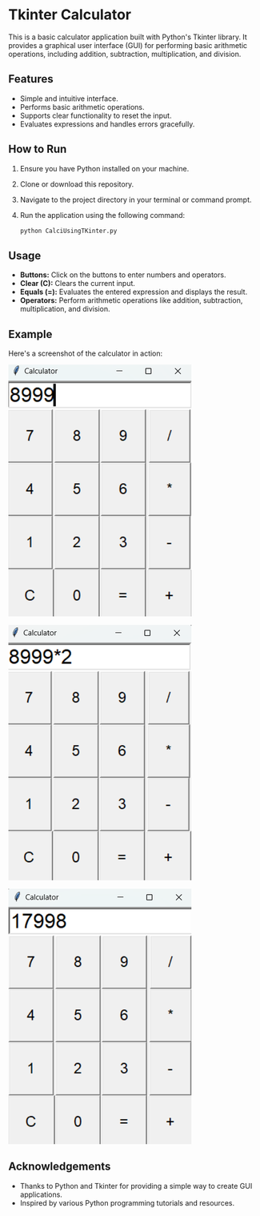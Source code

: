 # Tkinter Calculator

This is a basic calculator application built with Python's Tkinter library. It provides a graphical user interface (GUI) for performing basic arithmetic operations, including addition, subtraction, multiplication, and division.

## Features

- Simple and intuitive interface.
- Performs basic arithmetic operations.
- Supports clear functionality to reset the input.
- Evaluates expressions and handles errors gracefully.

## How to Run

1. Ensure you have Python installed on your machine.
2. Clone or download this repository.
3. Navigate to the project directory in your terminal or command prompt.
4. Run the application using the following command:

    ```bash
    python CalciUsingTKinter.py
    ```

## Usage

- **Buttons:** Click on the buttons to enter numbers and operators.
- **Clear (C):** Clears the current input.
- **Equals (=):** Evaluates the entered expression and displays the result.
- **Operators:** Perform arithmetic operations like addition, subtraction, multiplication, and division.

## Example

Here's a screenshot of the calculator in action:

![Calculator Screenshot](img1.png)

![Calculator Screenshot](img2.png)

![Calculator Screenshot](img3.png)


## Acknowledgements

- Thanks to Python and Tkinter for providing a simple way to create GUI applications.
- Inspired by various Python programming tutorials and resources.
